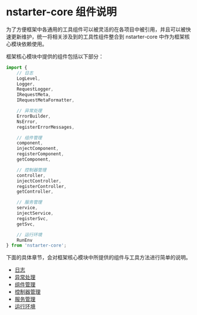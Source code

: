 # nstarter-core 组件说明

为了方便框架中各通用的工具组件可以被灵活的在各项目中被引用，并且可以被快速更新维护，统一将相关涉及到的工具性组件整合到 nstarter-core 中作为框架核心模块依赖使用。

框架核心模块中提供的组件包括以下部分：

```typescript
import { 
    // 日志
    LogLevel, 
    Logger,
    RequestLogger, 
    IRequestMeta, 
    IRequestMetaFormatter,

    // 异常处理
    ErrorBuilder,
    NsError,
    registerErrorMessages,

    // 组件管理
    component,
    injectComponent,
    registerComponent,
    getComponent,

    // 控制器管理
    controller,
    injectController,
    registerController,
    getController,

    // 服务管理
    service,
    injectService,
    registerSvc,
    getSvc,

    // 运行环境
    RunEnv
} from 'nstarter-core';
```

下面的具体章节，会对框架核心模块中所提供的组件与工具方法进行简单的说明。

* [日志](01.logs.md)
* [异常处理](02.exceptions.md)
* [组件管理](03.components.md)
* [控制器管理](04.controllers.md)
* [服务管理](05.services.md)
* [运行环境](06.environment.md)
